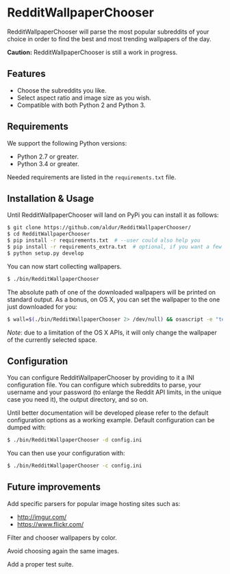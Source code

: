 # RedditWallpaperChooser

RedditWallpaperChooser will parse the most popular subreddits of your choice in order to find the best and most trending wallpapers of the day.

__Caution:__ RedditWallpaperChooser is still a work in progress.

## Features

* Choose the subreddits you like.
* Select aspect ratio and image size as you wish.
* Compatible with both Python 2 and Python 3.

## Requirements

We support the following Python versions:

* Python 2.7 or greater.
* Python 3.4 or greater.

Needed requirements are listed in the `requirements.txt` file.

## Installation & Usage

Until RedditWallpaperChooser will land on PyPi you can install it as follows:

```bash
$ git clone https://github.com/aldur/RedditWallpaperChooser/
$ cd RedditWallpaperChooser
$ pip install -r requirements.txt  # --user could also help you
$ pip install -r requirements_extra.txt  # optional, if you want a few goodies
$ python setup.py develop
```

You can now start collecting wallpapers.

```bash
$ ./bin/RedditWallpaperChooser
```

The absolute path of one of the downloaded wallpapers will be printed on standard output.
As a bonus, on OS X, you can set the wallpaper to the one just downloaded for you:
```bash
$ wall=$(./bin/RedditWallpaperChooser 2> /dev/null) && osascript -e "tell application \"Finder\" to set desktop picture to POSIX file \"$wall\""
```

_Note_: due to a limitation of the OS X APIs, it will only change the wallpaper of the currently selected space.

## Configuration

You can configure RedditWallpaperChooser by providing to it a INI configuration file.
You can configure which subreddits to parse, 
your username and your password (to enlarge the Reddit API limits, in the unique case you need it), 
the output directory, and so on.

Until better documentation will be developed please refer to the default configuration options as a working example.
Default configuration can be dumped with:

```bash
$ ./bin/RedditWallpaperChooser -d config.ini
```

You can then use your configuration with:

```bash
$ ./bin/RedditWallpaperChooser -c config.ini
```

## Future improvements

Add specific parsers for popular image hosting sites such as:

* http://imgur.com/
* https://www.flickr.com/

Filter and chooser wallpapers by color.

Avoid choosing again the same images.

Add a proper test suite.

